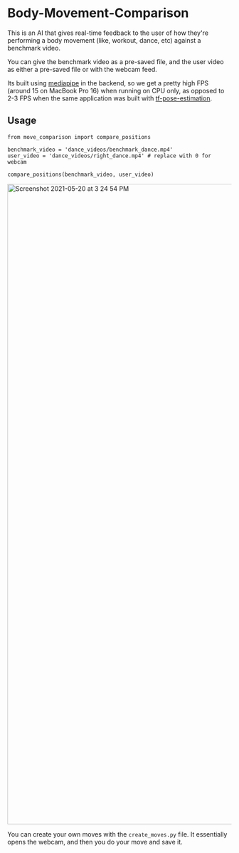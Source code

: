 # Body-Movement-Comparison

This is an AI that gives real-time feedback to the user of how they're performing a body movement (like, workout, dance, etc) against a benchmark video. 

You can give the benchmark video as a pre-saved file, and the user video as either a pre-saved file or with the webcam feed.

Its built using [mediapipe](https://github.com/google/mediapipe) in the backend, so we get a pretty high FPS (around 15 on MacBook Pro 16) when running on CPU only, as opposed to 2-3 FPS when the same application was built with [tf-pose-estimation](https://github.com/ZheC/tf-pose-estimation).

## Usage

```
from move_comparison import compare_positions

benchmark_video = 'dance_videos/benchmark_dance.mp4'
user_video = 'dance_videos/right_dance.mp4' # replace with 0 for webcam

compare_positions(benchmark_video, user_video)
```

<img width="1439" alt="Screenshot 2021-05-20 at 3 24 54 PM" src="https://user-images.githubusercontent.com/39755678/118936981-a1b65b80-b97f-11eb-8d42-ad11afc0bc2e.png">

You can create your own moves with the `create_moves.py` file. It essentially opens the webcam, and then you do your move and save it.
